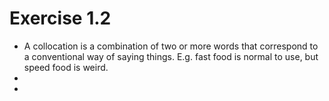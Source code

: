 <h1>Exercise 1.2</h1>

  * A collocation is a combination of two or more words that correspond to a conventional way of saying things. 
  E.g. fast food is normal to use, but speed food is weird.
  *
  *